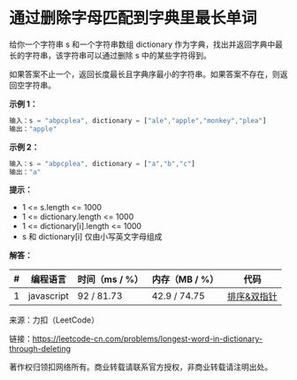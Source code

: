 # 通过删除字母匹配到字典里最长单词

给你一个字符串 s 和一个字符串数组 dictionary 作为字典，找出并返回字典中最长的字符串，该字符串可以通过删除 s 中的某些字符得到。

如果答案不止一个，返回长度最长且字典序最小的字符串。如果答案不存在，则返回空字符串。

**示例 1：**

``` javascript
输入：s = "abpcplea", dictionary = ["ale","apple","monkey","plea"]
输出："apple"
```

**示例 2：**

``` javascript
输入：s = "abpcplea", dictionary = ["a","b","c"]
输出："a"
```

**提示：**

- 1 <= s.length <= 1000
- 1 <= dictionary.length <= 1000
- 1 <= dictionary[i].length <= 1000
- s 和 dictionary[i] 仅由小写英文字母组成

**解答：**

**#**|**编程语言**|**时间（ms / %）**|**内存（MB / %）**|**代码**
--|--|--|--|--
1|javascript|92 / 81.73|42.9 / 74.75|[排序&双指针](./javascript/ac_v1.js)

来源：力扣（LeetCode）

链接：https://leetcode-cn.com/problems/longest-word-in-dictionary-through-deleting

著作权归领扣网络所有。商业转载请联系官方授权，非商业转载请注明出处。
